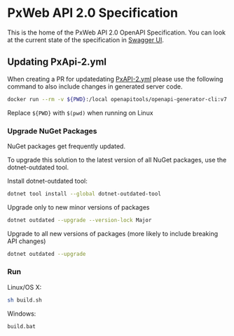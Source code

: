 # PxWeb API 2.0 Specification
This is the home of the PxWeb API 2.0 OpenAPI Specification. You can look at the current state of the specification in [Swagger UI](https://petstore.swagger.io/?url=https://raw.githubusercontent.com/PxTools/PxApiSpecs/master/PxAPI-2.yml).


## Updating PxApi-2.yml

When creating a PR for updatedating [PxAPI-2.yml](PxAPI-2.yml)
please use the following command to also include changes in generated server code.

```sh
docker run --rm -v ${PWD}:/local openapitools/openapi-generator-cli:v7.11.0  generate -i /local/PxAPI-2.yml -g aspnetcore -c /local/aspnetcore-generator-config.yml -o /local
```

Replace `${PWD}` with `$(pwd)` when running on Linux

### Upgrade NuGet Packages

NuGet packages get frequently updated.

To upgrade this solution to the latest version of all NuGet packages, use the dotnet-outdated tool.

Install dotnet-outdated tool:

```sh
dotnet tool install --global dotnet-outdated-tool
```

Upgrade only to new minor versions of packages

```sh
dotnet outdated --upgrade --version-lock Major
```

Upgrade to all new versions of packages (more likely to include breaking API changes)

```sh
dotnet outdated --upgrade
```

### Run

Linux/OS X:

```sh
sh build.sh
```

Windows:

```sh
build.bat
```
